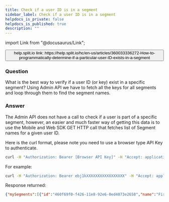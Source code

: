 ```yaml
---
title: Check if a user ID is in a segment
sidebar_label: Check if a user ID is in a segment
helpdocs_is_private: false
helpdocs_is_published: true
description: ""
---
```


import Link from "@docusaurus/Link";

<p>
  <button style={{borderRadius:'8px', border:'1px', fontFamily:'Courier New', fontWeight:'800', textAlign:'left'}}> help.split.io link: https://help.split.io/hc/en-us/articles/360033336272-How-to-programmatically-determine-if-a-particular-user-ID-exists-in-a-segment </button>
</p>

### Question

What is the best way to verify if a user ID (or key) exist in a specific segment? Using Admin API we have to fetch all the keys for all segments and loop through them to find the segment names.

### Answer

The Admin API does not have a call to check if a user is part of a specific segment, however, an easier and much faster way of getting this data is to use the Mobile and Web SDK GET HTTP call that fetches list of Segment names for a given user ID.

Here is the curl format, please note you need to use a browser type API Key to authenticate.

```bash
curl -H "Authorization: Bearer [Browser API Key]" -H "Accept: application/json" https://sdk.split.io/api/mySegments/[user id]
```

For example:

```bash
curl -H "Authorization: Bearer ebj1kXXXXXXXXXXXXXXXXX" -H "Accept: application/json" https://sdk.split.io/api/mySegments/testing4321
```

Response returned:

```json
{"mySegments":[{"id":"460f69f0-f426-11e8-92e6-0ed4073e2658","name":"First_Class_Users"}]}
```